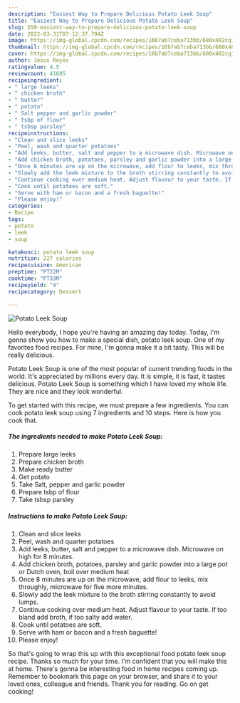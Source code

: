 ```yaml
---
description: "Easiest Way to Prepare Delicious Potato Leek Soup"
title: "Easiest Way to Prepare Delicious Potato Leek Soup"
slug: 559-easiest-way-to-prepare-delicious-potato-leek-soup
date: 2022-03-31T07:12:37.794Z
image: https://img-global.cpcdn.com/recipes/16b7ab7ceba713bb/680x482cq70/potato-leek-soup-recipe-main-photo.jpg
thumbnail: https://img-global.cpcdn.com/recipes/16b7ab7ceba713bb/680x482cq70/potato-leek-soup-recipe-main-photo.jpg
cover: https://img-global.cpcdn.com/recipes/16b7ab7ceba713bb/680x482cq70/potato-leek-soup-recipe-main-photo.jpg
author: Jesus Reyes
ratingvalue: 4.5
reviewcount: 41605
recipeingredient:
- " large leeks"
- " chicken broth"
- " butter"
- " potato"
- " Salt pepper and garlic powder"
- " tsbp of flour"
- " tsbsp parsley"
recipeinstructions:
- "Clean and slice leeks"
- "Peel, wash and quarter potatoes"
- "Add leeks, butter, salt and pepper to a microwave dish. Microwave on high for 8 minutes."
- "Add chicken broth, potatoes, parsley and garlic powder into a large pot or Dutch oven, boil over medium heat"
- "Once 8 minutes are up on the microwave, add flour to leeks, mix throughly, microwave for five more minutes."
- "Slowly add the leek mixture to the broth stirring constantly to avoid lumps."
- "Continue cooking over medium heat. Adjust flavour to your taste. If too bland add broth, if too salty add water."
- "Cook until potatoes are soft."
- "Serve with ham or bacon and a fresh baguette!"
- "Please enjoy!"
categories:
- Recipe
tags:
- potato
- leek
- soup

katakunci: potato leek soup 
nutrition: 227 calories
recipecuisine: American
preptime: "PT22M"
cooktime: "PT33M"
recipeyield: "4"
recipecategory: Dessert

---
```



![Potato Leek Soup](https://img-global.cpcdn.com/recipes/16b7ab7ceba713bb/680x482cq70/potato-leek-soup-recipe-main-photo.jpg)

Hello everybody, I hope you're having an amazing day today. Today, I'm gonna show you how to make a special dish, potato leek soup. One of my favorites food recipes. For mine, I'm gonna make it a bit tasty. This will be really delicious.



Potato Leek Soup is one of the most popular of current trending foods in the world. It's appreciated by millions every day. It is simple, it is fast, it tastes delicious. Potato Leek Soup is something which I have loved my whole life. They are nice and they look wonderful.


To get started with this recipe, we must prepare a few ingredients. You can cook potato leek soup using 7 ingredients and 10 steps. Here is how you cook that.

<!--inarticleads1-->

##### The ingredients needed to make Potato Leek Soup:

1. Prepare  large leeks
1. Prepare  chicken broth
1. Make ready  butter
1. Get  potato
1. Take  Salt, pepper and garlic powder
1. Prepare  tsbp of flour
1. Take  tsbsp parsley




<!--inarticleads2-->

##### Instructions to make Potato Leek Soup:

1. Clean and slice leeks
1. Peel, wash and quarter potatoes
1. Add leeks, butter, salt and pepper to a microwave dish. Microwave on high for 8 minutes.
1. Add chicken broth, potatoes, parsley and garlic powder into a large pot or Dutch oven, boil over medium heat
1. Once 8 minutes are up on the microwave, add flour to leeks, mix throughly, microwave for five more minutes.
1. Slowly add the leek mixture to the broth stirring constantly to avoid lumps.
1. Continue cooking over medium heat. Adjust flavour to your taste. If too bland add broth, if too salty add water.
1. Cook until potatoes are soft.
1. Serve with ham or bacon and a fresh baguette!
1. Please enjoy!




So that's going to wrap this up with this exceptional food potato leek soup recipe. Thanks so much for your time. I'm confident that you will make this at home. There's gonna be interesting food in home recipes coming up. Remember to bookmark this page on your browser, and share it to your loved ones, colleague and friends. Thank you for reading. Go on get cooking!
